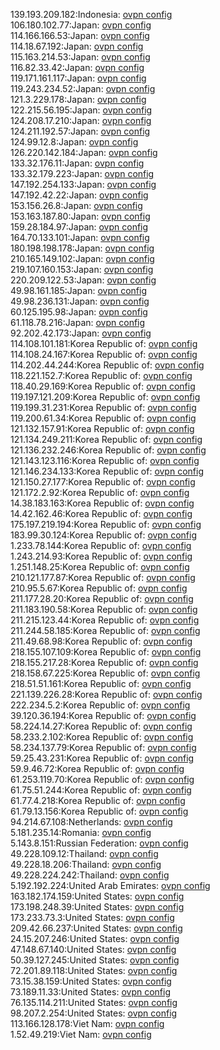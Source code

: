 139.193.209.182:Indonesia: [ovpn config](vpn/139_193_209_182.ovpn)  
106.180.102.77:Japan: [ovpn config](vpn/106_180_102_77.ovpn)  
114.166.166.53:Japan: [ovpn config](vpn/114_166_166_53.ovpn)  
114.18.67.192:Japan: [ovpn config](vpn/114_18_67_192.ovpn)  
115.163.214.53:Japan: [ovpn config](vpn/115_163_214_53.ovpn)  
116.82.33.42:Japan: [ovpn config](vpn/116_82_33_42.ovpn)  
119.171.161.117:Japan: [ovpn config](vpn/119_171_161_117.ovpn)  
119.243.234.52:Japan: [ovpn config](vpn/119_243_234_52.ovpn)  
121.3.229.178:Japan: [ovpn config](vpn/121_3_229_178.ovpn)  
122.215.56.195:Japan: [ovpn config](vpn/122_215_56_195.ovpn)  
124.208.17.210:Japan: [ovpn config](vpn/124_208_17_210.ovpn)  
124.211.192.57:Japan: [ovpn config](vpn/124_211_192_57.ovpn)  
124.99.12.8:Japan: [ovpn config](vpn/124_99_12_8.ovpn)  
126.220.142.184:Japan: [ovpn config](vpn/126_220_142_184.ovpn)  
133.32.176.11:Japan: [ovpn config](vpn/133_32_176_11.ovpn)  
133.32.179.223:Japan: [ovpn config](vpn/133_32_179_223.ovpn)  
147.192.254.133:Japan: [ovpn config](vpn/147_192_254_133.ovpn)  
147.192.42.22:Japan: [ovpn config](vpn/147_192_42_22.ovpn)  
153.156.26.8:Japan: [ovpn config](vpn/153_156_26_8.ovpn)  
153.163.187.80:Japan: [ovpn config](vpn/153_163_187_80.ovpn)  
159.28.184.97:Japan: [ovpn config](vpn/159_28_184_97.ovpn)  
164.70.133.101:Japan: [ovpn config](vpn/164_70_133_101.ovpn)  
180.198.198.178:Japan: [ovpn config](vpn/180_198_198_178.ovpn)  
210.165.149.102:Japan: [ovpn config](vpn/210_165_149_102.ovpn)  
219.107.160.153:Japan: [ovpn config](vpn/219_107_160_153.ovpn)  
220.209.122.53:Japan: [ovpn config](vpn/220_209_122_53.ovpn)  
49.98.161.185:Japan: [ovpn config](vpn/49_98_161_185.ovpn)  
49.98.236.131:Japan: [ovpn config](vpn/49_98_236_131.ovpn)  
60.125.195.98:Japan: [ovpn config](vpn/60_125_195_98.ovpn)  
61.118.78.216:Japan: [ovpn config](vpn/61_118_78_216.ovpn)  
92.202.42.173:Japan: [ovpn config](vpn/92_202_42_173.ovpn)  
114.108.101.181:Korea Republic of: [ovpn config](vpn/114_108_101_181.ovpn)  
114.108.24.167:Korea Republic of: [ovpn config](vpn/114_108_24_167.ovpn)  
114.202.44.244:Korea Republic of: [ovpn config](vpn/114_202_44_244.ovpn)  
118.221.152.7:Korea Republic of: [ovpn config](vpn/118_221_152_7.ovpn)  
118.40.29.169:Korea Republic of: [ovpn config](vpn/118_40_29_169.ovpn)  
119.197.121.209:Korea Republic of: [ovpn config](vpn/119_197_121_209.ovpn)  
119.199.31.231:Korea Republic of: [ovpn config](vpn/119_199_31_231.ovpn)  
119.200.61.34:Korea Republic of: [ovpn config](vpn/119_200_61_34.ovpn)  
121.132.157.91:Korea Republic of: [ovpn config](vpn/121_132_157_91.ovpn)  
121.134.249.211:Korea Republic of: [ovpn config](vpn/121_134_249_211.ovpn)  
121.136.232.246:Korea Republic of: [ovpn config](vpn/121_136_232_246.ovpn)  
121.143.123.116:Korea Republic of: [ovpn config](vpn/121_143_123_116.ovpn)  
121.146.234.133:Korea Republic of: [ovpn config](vpn/121_146_234_133.ovpn)  
121.150.27.177:Korea Republic of: [ovpn config](vpn/121_150_27_177.ovpn)  
121.172.2.92:Korea Republic of: [ovpn config](vpn/121_172_2_92.ovpn)  
14.38.183.163:Korea Republic of: [ovpn config](vpn/14_38_183_163.ovpn)  
14.42.162.46:Korea Republic of: [ovpn config](vpn/14_42_162_46.ovpn)  
175.197.219.194:Korea Republic of: [ovpn config](vpn/175_197_219_194.ovpn)  
183.99.30.124:Korea Republic of: [ovpn config](vpn/183_99_30_124.ovpn)  
1.233.78.144:Korea Republic of: [ovpn config](vpn/1_233_78_144.ovpn)  
1.243.214.93:Korea Republic of: [ovpn config](vpn/1_243_214_93.ovpn)  
1.251.148.25:Korea Republic of: [ovpn config](vpn/1_251_148_25.ovpn)  
210.121.177.87:Korea Republic of: [ovpn config](vpn/210_121_177_87.ovpn)  
210.95.5.67:Korea Republic of: [ovpn config](vpn/210_95_5_67.ovpn)  
211.177.28.20:Korea Republic of: [ovpn config](vpn/211_177_28_20.ovpn)  
211.183.190.58:Korea Republic of: [ovpn config](vpn/211_183_190_58.ovpn)  
211.215.123.44:Korea Republic of: [ovpn config](vpn/211_215_123_44.ovpn)  
211.244.58.185:Korea Republic of: [ovpn config](vpn/211_244_58_185.ovpn)  
211.49.68.98:Korea Republic of: [ovpn config](vpn/211_49_68_98.ovpn)  
218.155.107.109:Korea Republic of: [ovpn config](vpn/218_155_107_109.ovpn)  
218.155.217.28:Korea Republic of: [ovpn config](vpn/218_155_217_28.ovpn)  
218.158.67.225:Korea Republic of: [ovpn config](vpn/218_158_67_225.ovpn)  
218.51.51.161:Korea Republic of: [ovpn config](vpn/218_51_51_161.ovpn)  
221.139.226.28:Korea Republic of: [ovpn config](vpn/221_139_226_28.ovpn)  
222.234.5.2:Korea Republic of: [ovpn config](vpn/222_234_5_2.ovpn)  
39.120.36.194:Korea Republic of: [ovpn config](vpn/39_120_36_194.ovpn)  
58.224.14.27:Korea Republic of: [ovpn config](vpn/58_224_14_27.ovpn)  
58.233.2.102:Korea Republic of: [ovpn config](vpn/58_233_2_102.ovpn)  
58.234.137.79:Korea Republic of: [ovpn config](vpn/58_234_137_79.ovpn)  
59.25.43.231:Korea Republic of: [ovpn config](vpn/59_25_43_231.ovpn)  
59.9.46.72:Korea Republic of: [ovpn config](vpn/59_9_46_72.ovpn)  
61.253.119.70:Korea Republic of: [ovpn config](vpn/61_253_119_70.ovpn)  
61.75.51.244:Korea Republic of: [ovpn config](vpn/61_75_51_244.ovpn)  
61.77.4.218:Korea Republic of: [ovpn config](vpn/61_77_4_218.ovpn)  
61.79.13.156:Korea Republic of: [ovpn config](vpn/61_79_13_156.ovpn)  
94.214.67.108:Netherlands: [ovpn config](vpn/94_214_67_108.ovpn)  
5.181.235.14:Romania: [ovpn config](vpn/5_181_235_14.ovpn)  
5.143.8.151:Russian Federation: [ovpn config](vpn/5_143_8_151.ovpn)  
49.228.109.12:Thailand: [ovpn config](vpn/49_228_109_12.ovpn)  
49.228.18.206:Thailand: [ovpn config](vpn/49_228_18_206.ovpn)  
49.228.224.242:Thailand: [ovpn config](vpn/49_228_224_242.ovpn)  
5.192.192.224:United Arab Emirates: [ovpn config](vpn/5_192_192_224.ovpn)  
163.182.174.159:United States: [ovpn config](vpn/163_182_174_159.ovpn)  
173.198.248.39:United States: [ovpn config](vpn/173_198_248_39.ovpn)  
173.233.73.3:United States: [ovpn config](vpn/173_233_73_3.ovpn)  
209.42.66.237:United States: [ovpn config](vpn/209_42_66_237.ovpn)  
24.15.207.246:United States: [ovpn config](vpn/24_15_207_246.ovpn)  
47.148.67.140:United States: [ovpn config](vpn/47_148_67_140.ovpn)  
50.39.127.245:United States: [ovpn config](vpn/50_39_127_245.ovpn)  
72.201.89.118:United States: [ovpn config](vpn/72_201_89_118.ovpn)  
73.15.38.159:United States: [ovpn config](vpn/73_15_38_159.ovpn)  
73.189.11.33:United States: [ovpn config](vpn/73_189_11_33.ovpn)  
76.135.114.211:United States: [ovpn config](vpn/76_135_114_211.ovpn)  
98.207.2.254:United States: [ovpn config](vpn/98_207_2_254.ovpn)  
113.166.128.178:Viet Nam: [ovpn config](vpn/113_166_128_178.ovpn)  
1.52.49.219:Viet Nam: [ovpn config](vpn/1_52_49_219.ovpn)  
